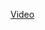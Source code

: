 [Video](https://docs.google.com/document/d/1MAtzc9yzhYfSPNtggitrt4uoxEUFYANi3u1h9iwywGQ/edit?usp=sharing)
